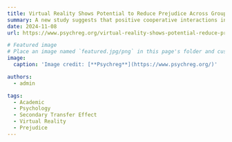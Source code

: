 ```yaml
---
title: Virtual Reality Shows Potential to Reduce Prejudice Across Groups
summary: A new study suggests that positive cooperative interactions in virtual reality (VR) can reduce prejudice not only towards the group directly involved but also extend positive attitudes to other unrelated outgroups, a phenomenon called the secondary transfer effect (STE). However, the study also indicates that competitive VR interactions may hinder this effect and that VR primarily influences explicit, rather than implicit, biases.
date: 2024-11-08
url: https://www.psychreg.org/virtual-reality-shows-potential-reduce-prejudice-across-groups/

# Featured image
# Place an image named `featured.jpg/png` in this page's folder and customize its options here.
image:
  caption: 'Image credit: [**Psychreg**](https://www.psychreg.org/)'

authors:
  - admin

tags:
  - Academic
  - Psychology
  - Secondary Transfer Effect
  - Virtual Reality
  - Prejudice
---
```


